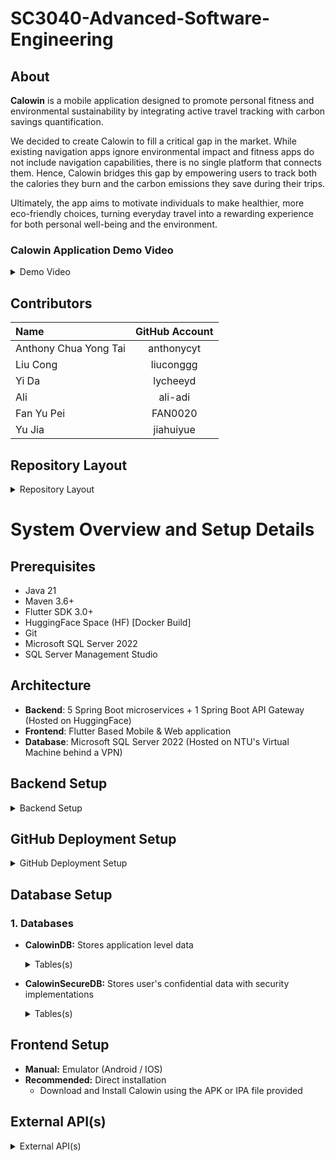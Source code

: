 # SC3040-Advanced-Software-Engineering

## About
**Calowin** is a mobile application designed to promote personal fitness and environmental sustainability by integrating active travel tracking with carbon savings quantification.

We decided to create Calowin to fill a critical gap in the market. While existing navigation apps ignore environmental impact and fitness apps do not include navigation capabilities, there is no single platform that connects them. Hence, Calowin bridges this gap by empowering users to track both the calories they burn and the carbon emissions they save during their trips. 

Ultimately, the app aims to motivate individuals to make healthier, more eco-friendly choices, turning everyday travel into a rewarding experience for both personal well-being and the environment. 

### Calowin Application Demo Video

<details markdown="1"><summary>Demo Video</summary>
  INSERT VIDEO EMBED AWAITING YUPEI
</details>

## Contributors
| Name | GitHub Account |
| :---         |     :---:      |
| Anthony Chua Yong Tai   | anthonycyt     |
| Liu Cong     | liuconggg       |
| Yi Da     | lycheeyd       |
| Ali   | ali-adi     |
| Fan Yu Pei     |   FAN0020     |
| Yu Jia     |  jiahuiyue      |

## Repository Layout

<details markdown="1"><summary>Repository Layout</summary>
  
- **CalowinAcount:**       Account Microservice
- **CalowinFriends:**      Friends Microservice
- **CalowinNotification:** Notification Microservice
- **CalowinSpringNode:**   API Gateway Microservice
- **CalowinTrip:**         Trip Microservice
- **CalowinWellnessZone:** WellnessZone Microservice
- **calowin_ui:**          Flutter Frontend Application
- **HF_setup_obsolete:**   Obsoleted initial non-CI/CD deployment setup structure (Record Keeping Purpose)
- **atomikos-logs:**       Backend Microservice logging destination for local development

</details>

# System Overview and Setup Details

## Prerequisites
- Java 21
- Maven 3.6+
- Flutter SDK 3.0+
- HuggingFace Space (HF) [Docker Build]
- Git
- Microsoft SQL Server 2022
- SQL Server Management Studio

## Architecture
- **Backend**: 5 Spring Boot microservices + 1 Spring Boot API Gateway (Hosted on HuggingFace)
- **Frontend**: Flutter Based Mobile & Web application
- **Database**: Microsoft SQL Server 2022 (Hosted on NTU's Virtual Machine behind a VPN)

## Backend Setup

<details markdown="1"><summary>Backend Setup</summary>

### 1. HuggingFace Requirements
**IMPORTANT**: 
- All backend services are configured to use port 7860 as mandated by HuggingFace
- All service must await and respond to "/" Get request from HuggingFace to complete container startup
- HuggingFace adopts Readme.md file as configuration file for Space's metadata

### 2. HuggingFace Secrets
- Github fine grained PAT:  Read access to actions, code, and metadata

### 3. HuggingFace Variables (Dynamically injected)
- Github Repository
- Service Name
- Build_ID

### 3. HuggingFace Configuration Files
- Dockerfile (Same across all services)
- Readme.md (Unique per service)
- Build-Vars.env (Hold variables in #3, dynamically generated by CI/CD pipeline)

### 4. MicroService Naming Convention
This naming convention must be adhered for naming Service Folders in GitHub and creating Spaces on HuggingFace
- **HF Staging Environments (UAT Branch):** Calowin{SERVICENAME}
- **HF Production Environments (Main Branch):** Calowin{SERVICENAME}Live
- **GitHub Folders:** {SERVICENAME} (Placed in Root Directory)

- Horizontal Scale Out (Future): {EnvironmentName}-N (where N is integer with increment of 1) [E.g. CalowinAccount-1]

### 5. HuggingFace Space Setup
Create a HF space following the specified **naming convention** with the following options:
- Docker SDK
- Blank template
- Public

### 6. Extra notes
- Email generation uses Google OAuth + Gmail API instead of Gmail SMTP, while both are available due to SMTP port restriction by HuggingFace.
- A Bastlion Server is setup to bypass VPN wall by SSH tunneling for establishing connection to the Virtual Machine hosting the database

</details>

## GitHub Deployment Setup

<details markdown="1"><summary>GitHub Deployment Setup</summary>
  
### 1. GitHub Secrets
- Github fine grained PAT:
  - Read access to metadata
  - Read and Write access to actions variables and code
    
- HuggingFace Access Token
- HuggingFace Username

### 2. GitHub Environments
- UAT
- Production

### 3. GitHub Variables (Automated by CI/CD)
#### 1. UAT Environment
 - List of successful Build_ID(s) for version based deployment on HuggingFace and tracking
 - **Variable Name Generation Convention**:
   - BUILD_ID_{SERVICENAME}_{short_commit_SHA}

#### 2. Production Environment
 - Tracks the current version (Build_ID) deployed on HF production environments
 - **Variable Name Generation Convention**:
   - LAST_BUILD_ID_{SERVICENAME}

### 4. CI/CD Pipeline Workflows
- **Automatic Deployment:** deploy-services-v3.yml
  - Triggered On pull-request completion into UAT branch and main branch
    
- **Manual Deployment:** manual-full-deploy-services.yml
  - Options available to deploy each services individually OR All

- **Erase the Artifact Library:** purge.yml

<img width="1026" height="428" alt="image" src="https://github.com/user-attachments/assets/1b513921-dfae-429c-8f23-d2ac215bc253" />

</details>

## Database Setup

### 1. Databases
- **CalowinDB:** Stores application level data
  
  <details markdown="1"><summary>Tables(s)</summary>
    
  - **UserInfo:**
    | Column Name | Data Type |
    | :---:       |     :---:      |
    user_id	| nchar(8)
    name | nvarchar(50)
    weight | float
    bio	| nvarchar(250)
	
  - **Trips:**
    | Column Name | Data Type |
    | :---:       |     :---:      |
    trip_id | nvarchar(10)
    start_location | nvarchar(255)
    end_location | nvarchar(255)
    start_longitude | decimal(18, 7)
    start_latitude | decimal(18, 7)
    end_longitude | decimal(18, 7)
    end_latitude | decimal(18, 7)
    distance | decimal(5, 3)
    calories_burnt | int
    carbon_saved | int
    trip_time | datetime2(7)
    travel_method | nvarchar(20)
    status | nvarchar(20)
    user_id | nchar(8)

  - **Achievement:**
    | Column Name | Data Type |
    | :---:       |     :---:      |
    user_id	| nchar(8)
    total_carbon_saved	| int
    total_calorie_burnt	| int
    carbon_medal	| nvarchar(50)
    calorie_medal	| nvarchar(50)
	
  - **FriendRelationship:**
    | Column Name | Data Type |
    | :---:       |     :---:      |
    Unique_ID	| nvarchar(8)
    Friend_Unique_ID	| nvarchar(8)
    [Friended On]	| datetime2(7)
    status	| varchar(20)
	
  </details>
    
- **CalowinSecureDB:** Stores user's confidential data with security implementations

  <details markdown="1"><summary>Tables(s)</summary>
    
  - **OTPRegister:**
    | Column Name | Data Type |
    | :---:       |     :---:      |
    email	| nchar(255)
    otp_code	| nchar(6)
    expires_at	| datetime2(7)
    otp_type	| nchar(20)
    
  - **SecureUserInfo:**
    | Column Name | Data Type |
    | :---:       |     :---:      |
    user_id	| nchar(8)
    email_address	| nchar(255)
    password	| nvarchar(255)
	
  - **ApiKeys:**
    | Column Name | Data Type |
    | :---:       |     :---:      |
    KeyId	| int
    KeyName	| nvarchar(100)
    ApiKey	| nvarchar(MAX)
	
  </details>
    
## Frontend Setup
- **Manual:** Emulator (Android / IOS)
- **Recommended:** Direct installation
  - Download and Install Calowin using the APK or IPA file provided

## External API(s)

<details markdown="1"><summary>External API(s)</summary>
  
- **Googl Cloud API(s):**
  - Google OAuth2
  - Gmail API
  - Gmail SMTP
  - Google Maps JavaScript API
  - Google Maps SDK for Android
  - Google Maps SDK for IOS
  - Directions API
  - Places API
  - Places API (New)

- **data.gov.sg API(s):**
  - NEA Weather API (https://data.gov.sg/collections/1459/view)
  - NPARKS Parks API (https://data.gov.sg/datasets/d_0542d48f0991541706b58059381a6eca/view)

</details>
